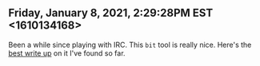 ## Friday, January 8, 2021, 2:29:28PM EST <1610134168>

Been a while since playing with IRC. This `bit` tool is really nice.
Here's the [best write
up](https://flexion.org/posts/2014-04-bip-irc-proxy/) on it I've found so far.


